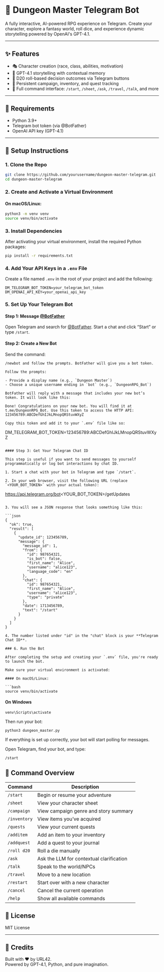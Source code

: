 # 🐉 Dungeon Master Telegram Bot

A fully interactive, AI-powered RPG experience on Telegram. Create your character, explore a fantasy world, roll dice, and experience dynamic storytelling powered by OpenAI's GPT-4.1.

---

## ✨ Features

- 🎭 Character creation (race, class, abilities, motivation)
- 🧠 GPT-4.1 storytelling with contextual memory
- 🎲 D20 roll-based decision outcomes via Telegram buttons
- 📜 Persistent campaign, inventory, and quest tracking
- 💬 Full command interface: `/start`, `/sheet`, `/ask`, `/travel`, `/talk`, and more

---

## 🧰 Requirements

- Python 3.9+
- Telegram bot token (via @BotFather)
- OpenAI API key (GPT-4.1)

---

## 🔧 Setup Instructions

### 1. Clone the Repo

```bash
git clone https://github.com/yourusername/dungeon-master-telegram.git
cd dungeon-master-telegram
```

### 2. Create and Activate a Virtual Environment

#### On macOS/Linux:
```bash
python3 -m venv venv
source venv/bin/activate
```

### 3. Install Dependencies

After activating your virtual environment, install the required Python packages:

```bash
pip install -r requirements.txt
```

### 4. Add Your API Keys in a `.env` File

Create a file named `.env` in the root of your project and add the following:

```dotenv
DM_TELEGRAM_BOT_TOKEN=your_telegram_bot_token
DM_OPENAI_API_KEY=your_openai_api_key
```

### 5. Set Up Your Telegram Bot

#### Step 1: Message [@BotFather](https://t.me/BotFather)

Open Telegram and search for [@BotFather](https://t.me/BotFather). Start a chat and click “Start” or type `/start`.

#### Step 2: Create a New Bot

Send the command:

```text
/newbot and follow the prompts. BotFather will give you a bot token.

Follow the prompts:

- Provide a display name (e.g., `Dungeon Master`)
- Choose a unique username ending in `bot` (e.g., `DungeonRPG_Bot`)

BotFather will reply with a message that includes your new bot’s token. It will look like this:

Done! Congratulations on your new bot. You will find it at t.me/DungeonRPG_Bot. Use this token to access the HTTP API: 123456789:ABCDefGhIJkLMnopQRStuvWXyZ

Copy this token and add it to your `.env` file like so:

```
DM_TELEGRAM_BOT_TOKEN=123456789:ABCDefGhIJkLMnopQRStuvWXyZ
```

#### Step 3: Get Your Telegram Chat ID

This step is useful if you want to send messages to yourself programmatically or log bot interactions by chat ID.

1. Start a chat with your bot in Telegram and type `/start`.

2. In your web browser, visit the following URL (replace `<YOUR_BOT_TOKEN>` with your actual token):

```
https://api.telegram.org/bot<YOUR_BOT_TOKEN>/getUpdates
```

3. You will see a JSON response that looks something like this:

```json
{
  "ok": true,
  "result": [
    {
      "update_id": 123456789,
      "message": {
        "message_id": 1,
        "from": {
          "id": 987654321,
          "is_bot": false,
          "first_name": "Alice",
          "username": "alice123",
          "language_code": "en"
        },
        "chat": {
          "id": 987654321,
          "first_name": "Alice",
          "username": "alice123",
          "type": "private"
        },
        "date": 1713456789,
        "text": "/start"
      }
    }
  ]
}

4. The number listed under "id" in the "chat" block is your **Telegram Chat ID**.

### 6. Run the Bot

After completing the setup and creating your `.env` file, you're ready to launch the bot.

Make sure your virtual environment is activated:

#### On macOS/Linux:

```bash
source venv/bin/activate
```

#### On Windows

```
venv\Scripts\activate
```

Then run your bot:

```
python3 dungeon_master.py
```

If everything is set up correctly, your bot will start polling for messages.

Open Telegram, find your bot, and type:

```
/start
```

## 🧪 Command Overview

| Command       | Description                                  |
|---------------|----------------------------------------------|
| `/start`      | Begin or resume your adventure               |
| `/sheet`      | View your character sheet                    |
| `/campaign`   | View campaign genre and story summary        |
| `/inventory`  | View items you’ve acquired                   |
| `/quests`     | View your current quests                     |
| `/additem`    | Add an item to your inventory                |
| `/addquest`   | Add a quest to your journal                  |
| `/roll d20`   | Roll a die manually                          |
| `/ask`        | Ask the LLM for contextual clarification     |
| `/talk`       | Speak to the world/NPCs                      |
| `/travel`     | Move to a new location                       |
| `/restart`    | Start over with a new character              |
| `/cancel`     | Cancel the current operation                 |
| `/help`       | Show all available commands                  |

## 📜 License

MIT License

---

## 💬 Credits

Built with ❤️ by URL42.  
Powered by GPT-4.1, Python, and pure imagination.
